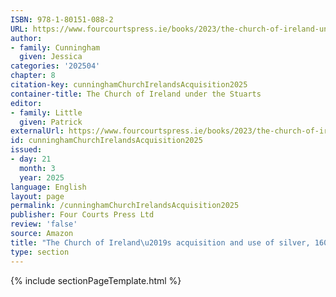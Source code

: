 ```yaml
---
ISBN: 978-1-80151-088-2
URL: https://www.fourcourtspress.ie/books/2023/the-church-of-ireland-under-the-stuarts
author:
- family: Cunningham
  given: Jessica
categories: '202504'
chapter: 8
citation-key: cunninghamChurchIrelandsAcquisition2025
container-title: The Church of Ireland under the Stuarts
editor:
- family: Little
  given: Patrick
externalUrl: https://www.fourcourtspress.ie/books/2023/the-church-of-ireland-under-the-stuarts
id: cunninghamChurchIrelandsAcquisition2025
issued:
- day: 21
  month: 3
  year: 2025
language: English
layout: page
permalink: /cunninghamChurchIrelandsAcquisition2025
publisher: Four Courts Press Ltd
review: 'false'
source: Amazon
title: "The Church of Ireland\u2019s acquisition and use of silver, 1600\u20131714"
type: section
---
```

{% include sectionPageTemplate.html %}